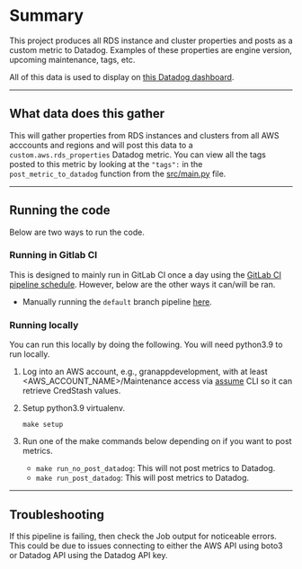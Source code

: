 # Summary

This project produces all RDS instance and cluster properties and posts as a custom metric to Datadog. Examples of these properties are engine version, upcoming maintenance, tags, etc.

All of this data is used to display on [this Datadog dashboard](https://corteva.datadoghq.com/dashboard/62m-thy-564/rds-maintenance-list?from_ts=1658418228428&to_ts=1658504628428&live=true).

---

## What data does this gather

This will gather properties from RDS instances and clusters from all AWS acccounts and regions and will post this data to a `custom.aws.rds_properties` Datadog metric.  You can view all the tags posted to this metric by looking at the `"tags":` in the `post_metric_to_datadog` function from the [src/main.py](https://gitlab.internal.granular.ag/granular/shared-tooling/ce/datadog_custom_rds_properties_metrics/-/blob/main/src/main.py) file.

---

## Running the code

Below are two ways to run the code.

### Running in Gitlab CI

This is designed to mainly run in GitLab CI once a day using the [GitLab CI pipeline schedule](https://gitlab.internal.granular.ag/granular/shared-tooling/ce/datadog_custom_rds_properties_metrics/-/pipeline_schedules). However, below are the other ways it can/will be ran.

- Manually running the `default` branch pipeline [here](https://gitlab.internal.granular.ag/granular/shared-tooling/ce/datadog_custom_rds_properties_metrics/-/pipelines/new).

### Running locally

You can run this locally by doing the following.  You will need python3.9 to run locally.

1. Log into an AWS account, e.g., granappdevelopment, with at least <AWS_ACCOUNT_NAME>/Maintenance access via [assume](https://us.dev.insights.granular.ag/eng-portal/docs/getting-started/aws-setup) CLI so it can retrieve CredStash values.
2. Setup python3.9 virtualenv.

    ```make setup```

3. Run one of the make commands below depending on if you want to post metrics.
   - `make run_no_post_datadog`: This will not post metrics to Datadog.
   - `make run_post_datadog`: This will post metrics to Datadog.

---

## Troubleshooting

If this pipeline is failing, then check the Job output for noticeable errors.  This could be due to issues connecting to either the AWS API using boto3 or Datadog API using the Datadog API key.
